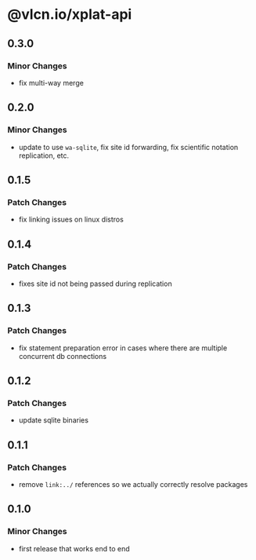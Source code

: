 # @vlcn.io/xplat-api

## 0.3.0

### Minor Changes

- fix multi-way merge

## 0.2.0

### Minor Changes

- update to use `wa-sqlite`, fix site id forwarding, fix scientific notation replication, etc.

## 0.1.5

### Patch Changes

- fix linking issues on linux distros

## 0.1.4

### Patch Changes

- fixes site id not being passed during replication

## 0.1.3

### Patch Changes

- fix statement preparation error in cases where there are multiple concurrent db connections

## 0.1.2

### Patch Changes

- update sqlite binaries

## 0.1.1

### Patch Changes

- remove `link:../` references so we actually correctly resolve packages

## 0.1.0

### Minor Changes

- first release that works end to end
